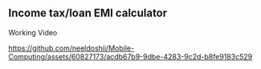 ## Income tax/loan EMI calculator

Working Video


https://github.com/neeldoshii/Mobile-Computing/assets/60827173/acdb67b9-9dbe-4283-9c2d-b8fe9183c529


